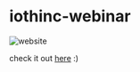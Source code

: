 # iothinc-webinar

![website](https://img.shields.io/website?down_color=red&down_message=down&style=for-the-badge&up_color=green&up_message=up&url=https%3A%2F%2Fwebinar.iothincvit.in%2F)

check it out  <a href="https://webinar.iothincvit.in">here</a> :)
